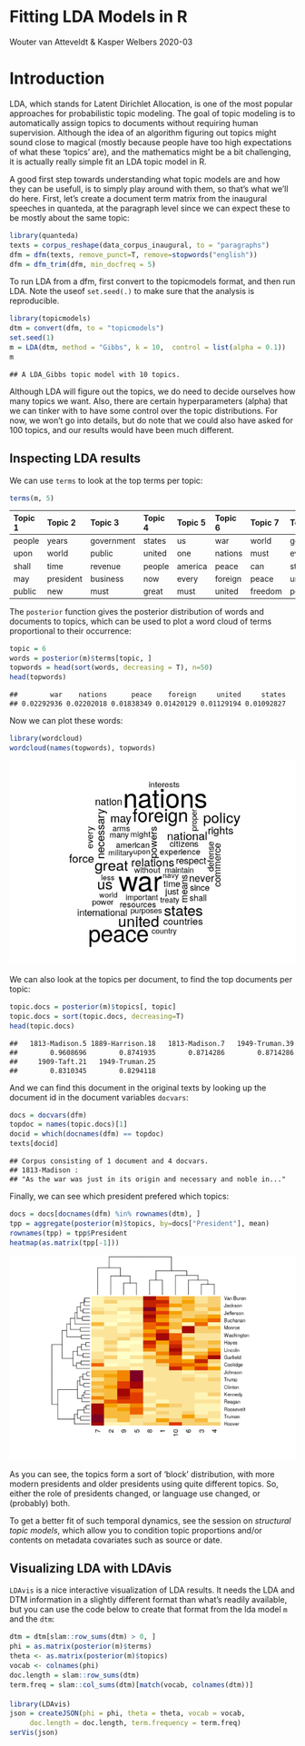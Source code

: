 Fitting LDA Models in R
================
Wouter van Atteveldt & Kasper Welbers
2020-03

# Introduction

LDA, which stands for Latent Dirichlet Allocation, is one of the most
popular approaches for probabilistic topic modeling. The goal of topic
modeling is to automatically assign topics to documents without
requiring human supervision. Although the idea of an algorithm figuring
out topics might sound close to magical (mostly because people have too
high expectations of what these ‘topics’ are), and the mathematics might
be a bit challenging, it is actually really simple fit an LDA topic
model in R.

A good first step towards understanding what topic models are and how
they can be usefull, is to simply play around with them, so that’s what
we’ll do here. First, let’s create a document term matrix from the
inaugural speeches in quanteda, at the paragraph level since we can
expect these to be mostly about the same topic:

``` r
library(quanteda)
texts = corpus_reshape(data_corpus_inaugural, to = "paragraphs")
dfm = dfm(texts, remove_punct=T, remove=stopwords("english"))
dfm = dfm_trim(dfm, min_docfreq = 5)
```

To run LDA from a dfm, first convert to the topicmodels format, and then
run LDA. Note the useof `set.seed(.)` to make sure that the analysis is
reproducible.

``` r
library(topicmodels)
dtm = convert(dfm, to = "topicmodels") 
set.seed(1)
m = LDA(dtm, method = "Gibbs", k = 10,  control = list(alpha = 0.1))
m
```

    ## A LDA_Gibbs topic model with 10 topics.

Although LDA will figure out the topics, we do need to decide ourselves
how many topics we want. Also, there are certain hyperparameters (alpha)
that we can tinker with to have some control over the topic
distributions. For now, we won’t go into details, but do note that we
could also have asked for 100 topics, and our results would have been
much different.

## Inspecting LDA results

We can use `terms` to look at the top terms per
topic:

``` r
terms(m, 5)
```

| Topic 1 | Topic 2   | Topic 3    | Topic 4 | Topic 5 | Topic 6 | Topic 7 | Topic 8    | Topic 9 | Topic 10   |
| :------ | :-------- | :--------- | :------ | :------ | :------ | :------ | :--------- | :------ | :--------- |
| people  | years     | government | states  | us      | war     | world   | government | us      | government |
| upon    | world     | public     | united  | one     | nations | must    | every      | can     | congress   |
| shall   | time      | revenue    | people  | america | peace   | can     | states     | new     | law        |
| may     | president | business   | now     | every   | foreign | peace   | union      | world   | shall      |
| public  | new       | must       | great   | must    | united  | freedom | people     | let     | upon       |

The `posterior` function gives the posterior distribution of words and
documents to topics, which can be used to plot a word cloud of terms
proportional to their occurrence:

``` r
topic = 6
words = posterior(m)$terms[topic, ]
topwords = head(sort(words, decreasing = T), n=50)
head(topwords)
```

    ##        war    nations      peace    foreign     united     states 
    ## 0.02292936 0.02202018 0.01838349 0.01420129 0.01129194 0.01092827

Now we can plot these words:

``` r
library(wordcloud)
wordcloud(names(topwords), topwords)
```

![](img/lda-wordcloud-1.png)<!-- -->

We can also look at the topics per document, to find the top documents
per topic:

``` r
topic.docs = posterior(m)$topics[, topic] 
topic.docs = sort(topic.docs, decreasing=T)
head(topic.docs)
```

    ##   1813-Madison.5 1889-Harrison.18   1813-Madison.7   1949-Truman.39 
    ##        0.9608696        0.8741935        0.8714286        0.8714286 
    ##     1909-Taft.21   1949-Truman.25 
    ##        0.8310345        0.8294118

And we can find this document in the original texts by looking up the
document id in the document variables `docvars`:

``` r
docs = docvars(dfm)
topdoc = names(topic.docs)[1]
docid = which(docnames(dfm) == topdoc)
texts[docid]
```

    ## Corpus consisting of 1 document and 4 docvars.
    ## 1813-Madison :
    ## "As the war was just in its origin and necessary and noble in..."

Finally, we can see which president prefered which topics:

``` r
docs = docs[docnames(dfm) %in% rownames(dtm), ]
tpp = aggregate(posterior(m)$topics, by=docs["President"], mean)
rownames(tpp) = tpp$President
heatmap(as.matrix(tpp[-1]))
```

![](img/lda-heatmap-1.png)<!-- -->

As you can see, the topics form a sort of ‘block’ distribution, with
more modern presidents and older presidents using quite different
topics. So, either the role of presidents changed, or language use
changed, or (probably) both.

To get a better fit of such temporal dynamics, see the session on
*structural topic models*, which allow you to condition topic
proportions and/or contents on metadata covariates such as source or
date.

## Visualizing LDA with LDAvis

`LDAvis` is a nice interactive visualization of LDA results. It needs
the LDA and DTM information in a slightly different format than what’s
readily available, but you can use the code below to create that format
from the lda model `m` and the `dtm`:

``` r
dtm = dtm[slam::row_sums(dtm) > 0, ]
phi = as.matrix(posterior(m)$terms)
theta <- as.matrix(posterior(m)$topics)
vocab <- colnames(phi)
doc.length = slam::row_sums(dtm)
term.freq = slam::col_sums(dtm)[match(vocab, colnames(dtm))]

library(LDAvis)
json = createJSON(phi = phi, theta = theta, vocab = vocab,
     doc.length = doc.length, term.frequency = term.freq)
serVis(json)
```
